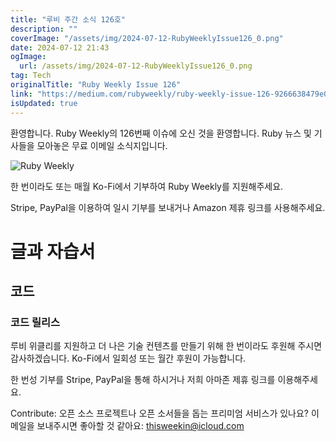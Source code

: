 ```yaml
---
title: "루비 주간 소식 126호"
description: ""
coverImage: "/assets/img/2024-07-12-RubyWeeklyIssue126_0.png"
date: 2024-07-12 21:43
ogImage: 
  url: /assets/img/2024-07-12-RubyWeeklyIssue126_0.png
tag: Tech
originalTitle: "Ruby Weekly Issue 126"
link: "https://medium.com/rubyweekly/ruby-weekly-issue-126-9266638479e0"
isUpdated: true
---
```





환영합니다. Ruby Weekly의 126번째 이슈에 오신 것을 환영합니다. Ruby 뉴스 및 기사들을 모아놓은 무료 이메일 소식지입니다.

![Ruby Weekly](/assets/img/2024-07-12-RubyWeeklyIssue126_0.png)

한 번이라도 또는 매월 Ko-Fi에서 기부하여 Ruby Weekly를 지원해주세요.

Stripe, PayPal을 이용하여 일시 기부를 보내거나 Amazon 제휴 링크를 사용해주세요.

<div class="content-ad"></div>

# 글과 자습서

## 코드

### 코드 릴리스

루비 위클리를 지원하고 더 나은 기술 컨텐츠를 만들기 위해 한 번이라도 후원해 주시면 감사하겠습니다. Ko-Fi에서 일회성 또는 월간 후원이 가능합니다.

<div class="content-ad"></div>

한 번성 기부를 Stripe, PayPal을 통해 하시거나 저희 아마존 제휴 링크를 이용해주세요.

Contribute: 오픈 소스 프로젝트나 오픈 소서들을 돕는 프리미엄 서비스가 있나요? 이메일을 보내주시면 좋아할 것 같아요: thisweekin@icloud.com